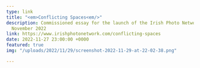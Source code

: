 ```yaml
---
type: link
title: "<em>Conflicting Spaces<em/>"
description: Commissioned essay for the launch of the Irish Photo Network website,
  November 2022
link: https://www.irishphotonetwork.com/conflicting-spaces
date: 2022-11-27 23:00:00 +0000
featured: true
img: "/uploads/2022/11/29/screenshot-2022-11-29-at-22-02-38.png"

---
```

